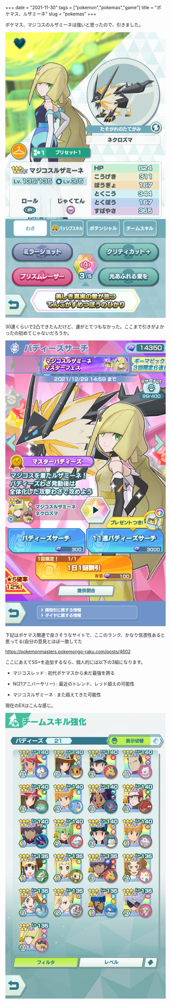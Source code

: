 +++
date = "2021-11-30"
tags = ["pokemon","pokemas","game"]
title = "ポケマス、ルザミーネ"
slug = "pokemas"
+++

ポケマス、マジコスのルザミーネは強いと思ったので、引きました。

![](https://raw.githubusercontent.com/syui/img/master/other/pokemonmasters_20211130_0025.png)

30連くらいで2凸できたんだけど、運がとてつもなかった。ここまで引きがよかったの初めてじゃないだろうか。

![](https://raw.githubusercontent.com/syui/img/master/other/pokemonmasters_20211130_0026.png)

下記はポケマス関連で良さそうなサイトで、ここのランク、かなり信憑性あると思ってる(自分の意見とほぼ一致してた

https://pokemonmasters.pokemongo-raku.com/posts/4602

ここにあえてSS+を追加するなら、個人的には以下の3組になります。

- マジコスレッド : 初代ポケマスから未だ最強を誇る

- N(21アニバーサリー) : 最近のトレンド、レッド超えの可能性

- マジコスルザミーネ : また超えてきた可能性

現在のEXはこんな感じ。

![](https://raw.githubusercontent.com/syui/img/master/other/pokemonmasters_20211130_0024.png)

